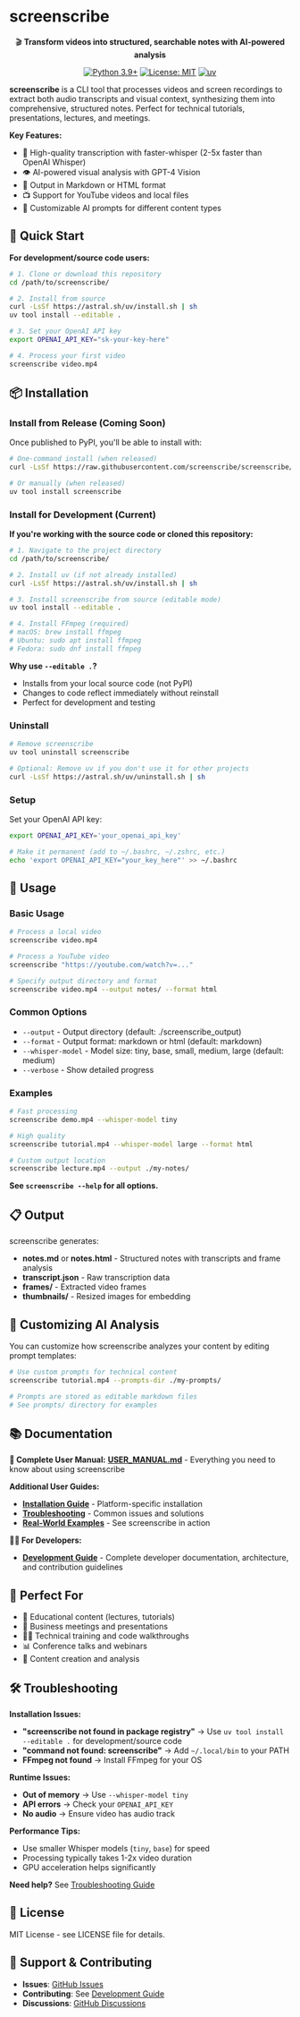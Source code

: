 # screenscribe

<div align="center">

🎬 **Transform videos into structured, searchable notes with AI-powered analysis**

[![Python 3.9+](https://img.shields.io/badge/python-3.9+-blue.svg)](https://www.python.org/downloads/)
[![License: MIT](https://img.shields.io/badge/License-MIT-yellow.svg)](https://opensource.org/licenses/MIT)
[![uv](https://img.shields.io/endpoint?url=https://raw.githubusercontent.com/astral-sh/uv/main/assets/badge/v0.json)](https://github.com/astral-sh/uv)

</div>

**screenscribe** is a CLI tool that processes videos and screen recordings to extract both audio transcripts and visual context, synthesizing them into comprehensive, structured notes. Perfect for technical tutorials, presentations, lectures, and meetings.

**Key Features:**
- 🎤 High-quality transcription with faster-whisper (2-5x faster than OpenAI Whisper)
- 👁️ AI-powered visual analysis with GPT-4 Vision  
- 📝 Output in Markdown or HTML format
- 📺 Support for YouTube videos and local files
- 🎯 Customizable AI prompts for different content types

## 🚀 Quick Start

**For development/source code users:**

```bash
# 1. Clone or download this repository
cd /path/to/screenscribe/

# 2. Install from source  
curl -LsSf https://astral.sh/uv/install.sh | sh
uv tool install --editable .

# 3. Set your OpenAI API key
export OPENAI_API_KEY="sk-your-key-here"

# 4. Process your first video
screenscribe video.mp4
```

## 📦 Installation

### Install from Release (Coming Soon)

Once published to PyPI, you'll be able to install with:

```bash
# One-command install (when released)
curl -LsSf https://raw.githubusercontent.com/screenscribe/screenscribe/main/scripts/install.sh | bash

# Or manually (when released)
uv tool install screenscribe
```

### Install for Development (Current)

**If you're working with the source code or cloned this repository:**

```bash
# 1. Navigate to the project directory
cd /path/to/screenscribe/

# 2. Install uv (if not already installed)
curl -LsSf https://astral.sh/uv/install.sh | sh

# 3. Install screenscribe from source (editable mode)
uv tool install --editable .

# 4. Install FFmpeg (required)
# macOS: brew install ffmpeg
# Ubuntu: sudo apt install ffmpeg  
# Fedora: sudo dnf install ffmpeg
```

**Why use `--editable .`?**
- Installs from your local source code (not PyPI)
- Changes to code reflect immediately without reinstall
- Perfect for development and testing

### Uninstall

```bash
# Remove screenscribe
uv tool uninstall screenscribe

# Optional: Remove uv if you don't use it for other projects
curl -LsSf https://astral.sh/uv/uninstall.sh | sh
```

### Setup

Set your OpenAI API key:
```bash
export OPENAI_API_KEY='your_openai_api_key'

# Make it permanent (add to ~/.bashrc, ~/.zshrc, etc.)
echo 'export OPENAI_API_KEY="your_key_here"' >> ~/.bashrc
```

## 🎯 Usage

### Basic Usage

```bash
# Process a local video
screenscribe video.mp4

# Process a YouTube video
screenscribe "https://youtube.com/watch?v=..."

# Specify output directory and format
screenscribe video.mp4 --output notes/ --format html
```

### Common Options

- `--output` - Output directory (default: ./screenscribe_output)
- `--format` - Output format: markdown or html (default: markdown)
- `--whisper-model` - Model size: tiny, base, small, medium, large (default: medium)
- `--verbose` - Show detailed progress

### Examples

```bash
# Fast processing
screenscribe demo.mp4 --whisper-model tiny

# High quality
screenscribe tutorial.mp4 --whisper-model large --format html

# Custom output location
screenscribe lecture.mp4 --output ./my-notes/
```

**See `screenscribe --help` for all options.**

## 📋 Output

screenscribe generates:
- **notes.md** or **notes.html** - Structured notes with transcripts and frame analysis
- **transcript.json** - Raw transcription data  
- **frames/** - Extracted video frames
- **thumbnails/** - Resized images for embedding

## 🎯 Customizing AI Analysis

You can customize how screenscribe analyzes your content by editing prompt templates:

```bash
# Use custom prompts for technical content
screenscribe tutorial.mp4 --prompts-dir ./my-prompts/

# Prompts are stored as editable markdown files
# See prompts/ directory for examples
```

## 📚 Documentation

**📖 Complete User Manual:** **[USER_MANUAL.md](docs/USER_MANUAL.md)** - Everything you need to know about using screenscribe

**Additional User Guides:**
- **[Installation Guide](docs/user/installation.md)** - Platform-specific installation  
- **[Troubleshooting](docs/user/troubleshooting.md)** - Common issues and solutions
- **[Real-World Examples](docs/examples/real-world-examples.md)** - See screenscribe in action

**👨‍💻 For Developers:**
- **[Development Guide](docs/DEVELOPMENT.md)** - Complete developer documentation, architecture, and contribution guidelines

## 🎯 Perfect For

- 📖 Educational content (lectures, tutorials) 
- 💼 Business meetings and presentations
- 👨‍💻 Technical training and code walkthroughs
- 📊 Conference talks and webinars
- 🎥 Content creation and analysis

## 🛠️ Troubleshooting

**Installation Issues:**
- **"screenscribe not found in package registry"** → Use `uv tool install --editable .` for development/source code
- **"command not found: screenscribe"** → Add `~/.local/bin` to your PATH
- **FFmpeg not found** → Install FFmpeg for your OS

**Runtime Issues:**
- **Out of memory** → Use `--whisper-model tiny` 
- **API errors** → Check your `OPENAI_API_KEY`
- **No audio** → Ensure video has audio track

**Performance Tips:**
- Use smaller Whisper models (`tiny`, `base`) for speed
- Processing typically takes 1-2x video duration
- GPU acceleration helps significantly

**Need help?** See [Troubleshooting Guide](docs/user/troubleshooting.md)

## 📄 License

MIT License - see LICENSE file for details.

## 🤝 Support & Contributing

- **Issues**: [GitHub Issues](https://github.com/screenscribe/screenscribe/issues)
- **Contributing**: See [Development Guide](docs/DEVELOPMENT.md)
- **Discussions**: [GitHub Discussions](https://github.com/screenscribe/screenscribe/discussions)